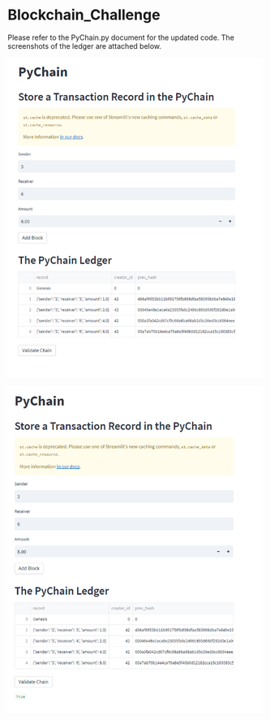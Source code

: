 # Blockchain_Challenge

Please refer to the PyChain.py document for the updated code. The screenshots of the ledger are attached below.

![Ledger](PyChain_Picture.PNG)

![Ledger2](PyChain_Picture_Validated.PNG)
